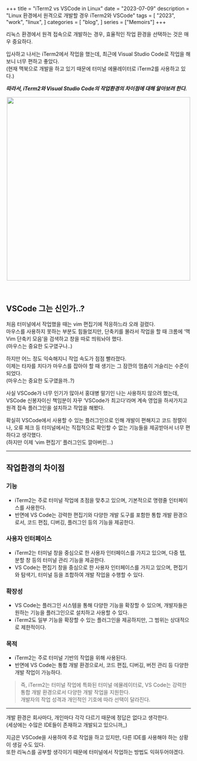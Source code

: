 +++
title = "iTerm2 vs VSCode in Linux"
date = "2023-07-09"
description = "Linux 환경에서 원격으로 개발할 경우 iTerm2와 VSCode"
tags = [
    "2023",
    "work",
    "linux",
]
categories = [
    "blog",
]
series = ["Memoirs"]
+++

리눅스 환경에서 원격 접속으로 개발하는 경우, 효율적인 작업 환경을 선택하는 것은 매우 중요하다.

입사하고 나서는 iTerm2에서 작업을 했는데, 최근에 Visual Studio Code로 작업을 해보니 너무 편하고 좋았다. <br> (현재 맥북으로 개발을 하고 있기 때문에 터미널 에뮬레이터로 iTerm2를 사용하고 있다.)

**_따라서, iTerm2와 Visual Studio Code의 작업환경의 차이점에 대해 알아보려 한다._**

<p align="center"><img src="https://github.com/kmseunh/blog/assets/105186724/d36d926d-6618-4003-ae8b-7150b1b8a453" width="500"></p>

<!--more-->

<br>

## VSCode 그는 신인가..?

처음 터미널에서 작업했을 때는 vim 편집기에 적응하느라 오래 걸렸다. <br> 마우스를 사용하지 못하는 부분도 힘들었지만, 단축키를 몰라서 작업을 할 때 크롬에 ‘맥 Vim 단축키 모음’을 검색하고 창을 따로 띄워놔야 했다. <br> (마우스는 중요한 도구였구나..)

하지만 어느 정도 익숙해지니 작업 속도가 점점 빨라졌다. <br> 이제는 타자를 치다가 마우스를 잡아야 할 때 생기는 그 잠깐의 멈춤이 거슬리는 수준이 되었다. <br> (마우스는 중요한 도구였을까..?)

사실 VSCode가 너무 인기가 많아서 홍대병 말기인 나는 사용하지 않으려 했는데, VSCode 신봉자이신 책임분이 자꾸 ‘VSCode가 최고다’라며 계속 영업을 하셔가지고 원격 접속 플러그인을 설치하고 작업을 해봤다.

확실히 VSCode에서 사용할 수 있는 플러그인으로 인해 개발이 편해지고 코드 정렬이나, 오류 체크 등 터미널에서는 직접적으로 확인할 수 없는 기능들을 제공받아서 너무 편하다고 생각했다. <br> (하지만 이제 ‘vim 편집기’ 플러그인도 깔아버린...)

<hr>

## 작업환경의 차이점

### 기능

- iTerm2는 주로 터미널 작업에 초점을 맞추고 있으며, 기본적으로 명령줄 인터페이스를 사용한다.
- 반면에 VS Code는 강력한 편집기와 다양한 개발 도구를 포함한 통합 개발 환경으로서, 코드 편집, 디버깅, 플러그인 등의 기능을 제공한다.

### 사용자 인터페이스

- iTerm2는 터미널 창을 중심으로 한 사용자 인터페이스를 가지고 있으며, 다중 탭, 분할 창 등의 터미널 관리 기능을 제공한다.
- VS Code는 편집기 창을 중심으로 한 사용자 인터페이스를 가지고 있으며, 편집기와 탐색기, 터미널 등을 조합하여 개발 작업을 수행할 수 있다.

### 확장성

- VS Code는 플러그인 시스템을 통해 다양한 기능을 확장할 수 있으며, 개발자들은 원하는 기능을 플러그인으로 설치하고 사용할 수 있다.
- iTerm2도 일부 기능을 확장할 수 있는 플러그인을 제공하지만, 그 범위는 상대적으로 제한적이다.

### 목적

- iTerm2는 주로 터미널 기반의 작업을 위해 사용된다.
- 반면에 VS Code는 통합 개발 환경으로서, 코드 편집, 디버깅, 버전 관리 등 다양한 개발 작업이 가능하다.

> 즉, iTerm2는 터미널 작업에 특화된 터미널 에뮬레이터로, VS Code는 강력한 통합 개발 환경으로서 다양한 개발 작업을 지원한다. <br> 개발자의 작업 성격과 개인적인 기호에 따라 선택이 달라진다.

<hr>

개발 환경은 회사마다, 개인마다 각각 다르기 때문에 정답은 없다고 생각한다. <br> (세상에는 수많은 IDE들이 존재하고 개발되고 있으니까,,)

지금은 VSCode을 사용하여 주로 작업을 하고 있지만, 다른 IDE를 사용해야 하는 상황이 생길 수도 있다. <br> 또한 리눅스를 공부할 생각이기 때문에 터미널에서 작업하는 방법도 익혀두어야겠다.
